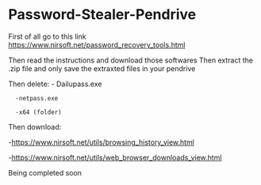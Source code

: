 # Password-Stealer-Pendrive

First of all go to this link https://www.nirsoft.net/password_recovery_tools.html


Then read the instructions and download those softwares
Then extract the .zip file and only save the extraxted files in your pendrive


Then delete:
     - Dailupass.exe
     
      -netpass.exe
      
      -x64 (folder)
      
      
      
Then download:

   -https://www.nirsoft.net/utils/browsing_history_view.html
   
   -https://www.nirsoft.net/utils/web_browser_downloads_view.html
    
Being completed soon
